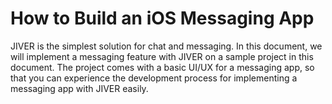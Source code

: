 # How to Build an iOS Messaging App

JIVER is the simplest solution for chat and messaging. In this document, we will implement a messaging feature with JIVER on a sample project in this document. The project comes with a basic UI/UX for a messaging app, so that you can experience the development process for implementing a messaging app with JIVER easily. 

